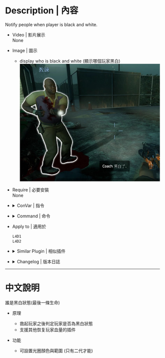 # Description | 內容
Notify people when player is black and white.

* Video | 影片展示
<br/>None

* Image | 圖示
	* display who is black and white (顯示哪個玩家黑白)
	<br/>![l4d_blackandwhite_1](image/l4d_blackandwhite_1.jpg)

* Require | 必要安裝
<br/>None

* <details><summary>ConVar | 指令</summary>

	* cfg/sourcemod/l4d_blackandwhite.cfg
	```php
    // (L4D2 only) 0=turns black&white glow off, 1=turns glow on.
    l4d_bandw_glow "0"

    // 0 turns notifications off, 1 notifies survivors, 2 notifies all, 3 notifies infected.
    l4d_bandw_notice "1"

    // 0 prints to chat, 1 displays hint box.
    l4d_bandw_type "1"

    // (L4D2 only) color of black&white glow, split up with 
    thirdstrike_glow_color "255 255 255"

    // (L4D2 only) max black&white glow range 
    thirdstrike_glow_range "1600"
	```
</details>

* <details><summary>Command | 命令</summary>
	
    None
</details>

* Apply to | 適用於
    ```
    L4D1
    L4D2
    ```

* <details><summary>Similar Plugin | 相似插件</summary>

	1. [LMC_Black_and_White_Notifier](/LMC_Black_and_White_Notifier): Notifies selected team(s) when someone is on final strike and add glow
		> 顯示誰是黑白狀態，有更多的提示與支援LMC模組
</details>

* <details><summary>Changelog | 版本日誌</summary>

    ```php
	//DarkNoghri @ 2009-2010
	//Harry @ 2022
    ```
	* v1.7 (2022-11-03)
        * Remake Code
        * Rmove white glow when player is not black and white
        * Add Glow cvars
	
    * v1.31
        * [By DarkNoghri](https://forums.alliedmods.net/showthread.php?p=951787)
</details>

- - - -
# 中文說明
誰是黑白狀態(最後一條生命)

* 原理
	* 救起玩家之後判定玩家是否為黑白狀態
    * 支援其他恢复玩家血量的插件

* 功能
	* 可設置光圈顏色與範圍 (只有二代才能)